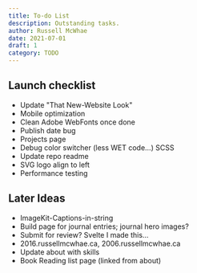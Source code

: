 ```yaml
---
title: To-do List
description: Outstanding tasks.
author: Russell McWhae
date: 2021-07-01
draft: 1
category: TODO
---
```


## Launch checklist

-   Update "That New-Website Look"
-   Mobile optimization
-   Clean Adobe WebFonts once done
-   Publish date bug
-   Projects page
-   Debug color switcher (less WET code…) SCSS
-   Update repo readme
-   SVG logo align to left
-   Performance testing

## Later Ideas

-   ImageKit-Captions-in-string
-   Build <category> page for journal entries; journal hero images?
-   Submit for review? Svelte I made this…
-   2016.russellmcwhae.ca, 2006.russellmcwhae.ca
-   Update about with skills
-   Book Reading list page (linked from about)
